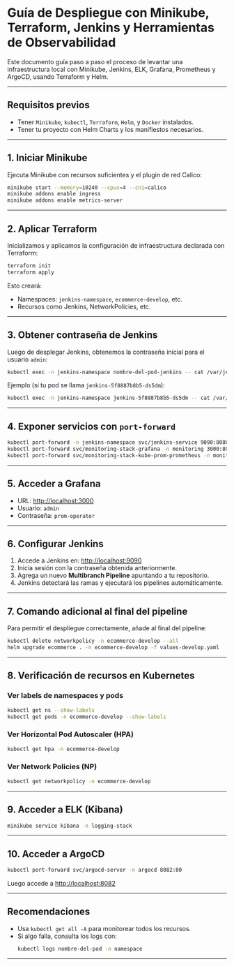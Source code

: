 
# Guía de Despliegue con Minikube, Terraform, Jenkins y Herramientas de Observabilidad

Este documento guía paso a paso el proceso de levantar una infraestructura local con Minikube, Jenkins, ELK, Grafana, Prometheus y ArgoCD, usando Terraform y Helm.

---

## Requisitos previos

- Tener `Minikube`, `kubectl`, `Terraform`, `Helm`, y `Docker` instalados.
- Tener tu proyecto con Helm Charts y los manifiestos necesarios.

---

## 1. Iniciar Minikube

Ejecuta Minikube con recursos suficientes y el plugin de red Calico:

```bash
minikube start --memory=10240 --cpus=4 --cni=calico
minikube addons enable ingress
minikube addons enable metrics-server
```

---

## 2. Aplicar Terraform

Inicializamos y aplicamos la configuración de infraestructura declarada con Terraform:

```bash
terraform init
terraform apply
```

Esto creará:
- Namespaces: `jenkins-namespace`, `ecommerce-develop`, etc.
- Recursos como Jenkins, NetworkPolicies, etc.

---

## 3. Obtener contraseña de Jenkins

Luego de desplegar Jenkins, obtenemos la contraseña inicial para el usuario `admin`:

```bash
kubectl exec -n jenkins-namespace nombre-del-pod-jenkins -- cat /var/jenkins_home/secrets/initialAdminPassword
```

Ejemplo (si tu pod se llama `jenkins-5f8887b8b5-ds5dm`):

```bash
kubectl exec -n jenkins-namespace jenkins-5f8887b8b5-ds5dm -- cat /var/jenkins_home/secrets/initialAdminPassword
```

---

## 4. Exponer servicios con `port-forward`

```bash
kubectl port-forward -n jenkins-namespace svc/jenkins-service 9090:8080
kubectl port-forward svc/monitoring-stack-grafana -n monitoring 3000:80
kubectl port-forward svc/monitoring-stack-kube-prom-prometheus -n monitoring 9091:9090
```

---

## 5. Acceder a Grafana

- URL: [http://localhost:3000](http://localhost:3000)
- Usuario: `admin`
- Contraseña: `prom-operator`

---

## 6. Configurar Jenkins

1. Accede a Jenkins en: [http://localhost:9090](http://localhost:9090)
2. Inicia sesión con la contraseña obtenida anteriormente.
3. Agrega un nuevo **Multibranch Pipeline** apuntando a tu repositorio.
4. Jenkins detectará las ramas y ejecutará los pipelines automáticamente.

---

## 7. Comando adicional al final del pipeline

Para permitir el despliegue correctamente, añade al final del pipeline:

```bash
kubectl delete networkpolicy -n ecommerce-develop --all
helm upgrade ecommerce . -n ecommerce-develop -f values-develop.yaml
```

---

## 8. Verificación de recursos en Kubernetes

### Ver labels de namespaces y pods

```bash
kubectl get ns --show-labels
kubectl get pods -n ecommerce-develop --show-labels
```

### Ver Horizontal Pod Autoscaler (HPA)

```bash
kubectl get hpa -n ecommerce-develop
```

### Ver Network Policies (NP)

```bash
kubectl get networkpolicy -n ecommerce-develop
```

---

## 9. Acceder a ELK (Kibana)

```bash
minikube service kibana -n logging-stack
```

---

## 10. Acceder a ArgoCD

```bash
kubectl port-forward svc/argocd-server -n argocd 8082:80
```

Luego accede a [http://localhost:8082](http://localhost:8082)

---

## Recomendaciones

- Usa `kubectl get all -A` para monitorear todos los recursos.
- Si algo falla, consulta los logs con:  
  ```bash
  kubectl logs nombre-del-pod -n namespace
  ```

---
